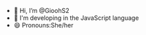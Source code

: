 - 👋 Hi, I’m @GioohS2
- 🌱 I'm developing in the JavaScript language
- 😄 Pronouns:She/her

<!---
GioohS2/GioohS2 is a ✨ special ✨ repository because its `README.md` (this file) appears on your GitHub profile.
You can click the Preview link to take a look at your changes.
--->

